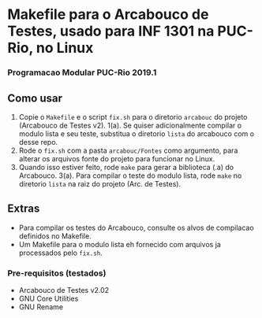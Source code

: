 # Makefile para o Arcabouco de Testes, usado para INF 1301 na PUC-Rio, no Linux
### Programacao Modular PUC-Rio 2019.1

## Como usar
1. Copie o `Makefile` e o script `fix.sh` para o diretorio `arcabouc` do projeto (Arcabouco de Testes v2).
1(a). Se quiser adicionalmente compilar o modulo lista e seu teste, substitua o diretorio `lista` do arcabouco com o desse repo.
2. Rode o `fix.sh` com a pasta `arcabouc/Fontes` como argumento, para alterar os arquivos fonte do projeto para funcionar no Linux. 
3. Quando isso estiver feito, rode `make` para gerar a biblioteca (.a) do Arcabouco.
3(a). Para compilar o teste do modulo lista, rode `make` no diretorio `lista` na raiz do projeto (Arc. de Testes).

## Extras
- Para compilar os testes do Arcabouco, consulte os alvos de compilacao definidos no Makefile.
- Um Makefile para o modulo lista eh fornecido com arquivos ja processados pelo `fix.sh`.

### Pre-requisitos (testados)
- Arcabouco de Testes v2.02
- GNU Core Utilities 
- GNU Rename




